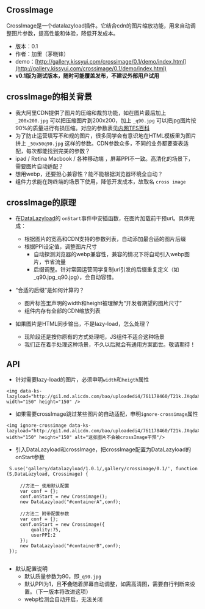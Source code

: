 ## CrossImage

CrossImage是一个datalazyload插件。它结合cdn的图片缩放功能，用来自动调整图片参数，提高性能和体验，降低开发成本。

* 版本：0.1
* 作者：加里（茅晓锋）
* demo：[http://gallery.kissyui.com/crossimage/0.1/demo/index.html](http://gallery.kissyui.com/crossimage/0.1/demo/index.html)
* **v0.1版为测试版本，随时可能覆盖发布，不建议外部用户试用**


## crossImage的相关背景

   * 我大阿里CDN提供了图片的压缩和裁剪功能，如在图片最后加上 ```_200x200.jpg``` 可以把压缩图片到200x200，加上 ```_q90.jpg``` 可以把jpg图片按90%的质量进行有损压缩。对应的参数表见[内网TFS百科](http://baike.corp.taobao.com/index.php/CS_RD/tfs/http_server#.E5.B0.BA.E5.AF.B8.E7.94.B3.E8.AF.B7.E6.B5.81.E7.A8.8B)
   * 为了防止运营填写不和规的图片，很多同学会有意识地在HTML模板里为图片拼上 ```_50x50q90.jpg``` 这样的参数。CDN参数众多，不同的业务都要查表适配，每次都能找到完美的参数？
   * ipad / Retina Macbook / 各种移动端 ，屏幕PPI不一致。高清化的场景下，需要图片自动适配？
   * 想用webp，还要担心兼容性？能不能根据浏览器环境全自动？
   * 组件力求能在跨终端的场景下使用，降低开发成本，故取名 ```cross image```
   
## crossImage的原理

   * 在[DataLazyload](gallery.kissyui.com/datalazyload/1.0.1/guide/index.html)的 ```onStart```事件中安插函数，在图片加载前干预url。具体完成：
     * 根据图片的宽高和CDN支持的参数列表，自动添加最合适的图片后缀
     * 根据PPI设定值，调整图片尺寸
       * 自动探测浏览器的webp兼容性，兼容的情况下将自动引入webp图片，节省流量
       * 后缀调整。针对常因运营同学复制url引发的后缀重复定义（如 _q90.jpg_q90.jpg），会自动容错。
       
       
   * “合适的后缀”是如何计算的？
       * 图片标签里声明的width和height被理解为“开发者期望的图片尺寸”
       * 组件内存有全部的CDN缩放列表
       
   * 如果图片是HTML同步输出，不是lazy-load，怎么处理？
     * 现阶段还是按你原有的方式处理吧，JS组件不适合这种场景
     * 我们正在着手处理这种场景，不久以后就会有通用方案面世。敬请期待！

## API
   * 针对需要lazy-load的图片，必须申明```width```和```heigth```属性
   
   ```
   <img data-ks-lazyload="http://gi1.md.alicdn.com/bao/uploadedi4/761178460/T21k.JXqdaXXXXXXXX_!!761178460.jpg" width="150" height="150" />      
   ```
   * 如果需要crossImage跳过某些图片的自动适配，申明```ignore-crossimage```属性
   
   ```
   <img ignore-crossimage data-ks-lazyload="http://gi1.md.alicdn.com/bao/uploadedi4/761178460/T21k.JXqdaXXXXXXXX_!!761178460.jpg" width="150" height="150" alt="这张图片不会被crossImage干预"/>      
   ```

   * 引入DataLazyload和crossImage，把crossImage配置为DataLazyload的onStart参数
   
    
   ```
    S.use('gallery/datalazyload/1.0.1/,gallery/crossimage/0.1/', function (S,DataLazyload, Crossimage) {

        //方法一 使用默认配置
        var conf = {};
        conf.onStart = new Crossimage();
        new DataLazyload("#containerA",conf);

        //方法二 附带配置参数
        var conf = {};
        conf.onStart = new Crossimage({
            quality:75,
            userPPI:2
        });
        new DataLazyload("#containerB",conf);
    });
    
   ```
  
  

   * 默认配置说明
     * 默认质量参数为90，即```_q90.jpg```
     * 默认PPI为1，且**不会**随着屏幕自动调整，如需高清图，需要自行判断来设置。（下一版本将改进这项）
     * webp检测会自动开启，无法关闭
